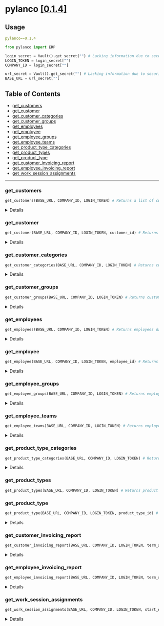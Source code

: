 # pylanco <a href="https://pypi.org/project/pylanco/">[0.1.4]</a>

## Usage
```yaml
pylanco==0.1.4
```
```python
from pylanco import ERP
```
```python
login_secret = Vault().get_secret("") # Lacking information due to security reasons
LOGIN_TOKEN = login_secret[""]
COMPANY_ID = login_secret[""]

url_secret = Vault().get_secret("") # Lacking information due to security reasons
BASE_URL = url_secret[""]
```

## Table of Contents
- [get_customers](#get_customers)
- [get_customer](#get_customer)
- [get_customer_categories](#get_customer_categories)
- [get_customer_groups](#get_customer_groups)
- [get_employees](#get_employees)
- [get_employee](#get_employee)
- [get_employee_groups](#get_employee_groups)
- [get_employee_teams](#get_employee_teams)
- [get_product_type_categories](#get_product_type_categories)
- [get_product_types](#get_product_types)
- [get_product_type](#get_product_type)
- [get_customer_invoicing_report](#get_customer_invoicing_report)
- [get_employee_invoicing_report](#get_employee_invoicing_report)
- [get_work_session_assignments](#get_work_session_assignments)

---

### get_customers

```python
get_customers(BASE_URL, COMPANY_ID, LOGIN_TOKEN) # Returns a list of customers in JSON format
```
<details>
  <summary>Details</summary>
  
  ```python
.name(archived=None/True/False) # Returns a list of customer by customer name
```
> **Note:**
> Archived status is set to None by default.

```python
.id(archived=None/True/False) # Returns a list of customers by customer ID
```
> **Note:**
> Archived status is set to None by default.
</details>

### get_customer

```python
get_customer(BASE_URL, COMPANY_ID, LOGIN_TOKEN, customer_id) # Returns customer data in JSON format
```
<details>
<summary>Details</summary>
  
> **Note:**
> Loops through all customers if customer_id parameter is a list
  
```python
.name() # Returns name of the customer
```

```python
.archived() # Returns archived status of the customer
```

```python
.group_names() # Returns group names of the customer
```

```python
.group_ids() # Returns group IDs of the customer
```
</details>

### get_customer_categories

```python
get_customer_categories(BASE_URL, COMPANY_ID, LOGIN_TOKEN) # Returns customer categories data in JSON format
```

<details>
  <summary>Details</summary>
  
```python
.customers(category=name/ID) # Returns customer IDs by category name or ID
```

```python
.employees(category=name/ID) # Returns employee IDs by category name or ID
```

```python
.category(category=name/ID) # Returns category by name or ID
```
</details>


### get_customer_groups

```python
get_customer_groups(BASE_URL, COMPANY_ID, LOGIN_TOKEN) # Returns customer groups data in JSON format
```

<details>
  <summary>Details</summary>

```python
.customers(group=name/ID) # Returns customer IDs by group name or ID
```

```python
.group(group=name/ID) # Returns customer group by name or ID
```
</details>

### get_employees

```python
get_employees(BASE_URL, COMPANY_ID, LOGIN_TOKEN) # Returns employees data in JSON format
```

<details>
  <summary>Details</summary>

```python
.name() # Returns list of employee names
```

```python
.id() # Returns list of employee IDs
```
</details>

### get_employee

```python
get_employee(BASE_URL, COMPANY_ID, LOGIN_TOKEN, employee_id) # Returns employee data in JSON format
```

<details>
  <summary>Details</summary>
  
> **Note:**
> Loops through all employee IDs if employee_id parameter is a list

```python
.name() # Returns name of the employee
```

```python
.title() # Returns title of the employee
```

```python
.email() # Returns email of the employee
```

```python
.group_names() # Returns a list of the group names of the employee
```

```python
.group_ids() # Returns a list of group IDs of the employee
```
</details>

### get_employee_groups

```python
get_employee_groups(BASE_URL, COMPANY_ID, LOGIN_TOKEN) # Returns employee groups data in JSON format
```

<details>
  <summary>Details</summary>

```python
.employees(group=name/ID) # Returns list of employee IDs by group name or ID
```

```python
.group(group=name/ID) # Returns employee group data by name or ID
```
</details>

### get_employee_teams

```python
get_employee_teams(BASE_URL, COMPANY_ID, LOGIN_TOKEN) # Returns employee teams data in JSON format
```

<details>
  <summary>Details</summary>

```python
.employees(team=name/ID) # Returns a list of employee IDs by team name or ID
```

```python
.foremen(team=name/ID) # Returns a list of foreman IDs by team name or ID
```

```python
.team(team=name/ID) # Returns team data by name or ID
```
</details>

### get_product_type_categories

```python
get_product_type_categories(BASE_URL, COMPANY_ID, LOGIN_TOKEN) # Returns product type categories data in JSON format
```

<details>
  <summary>Details</summary>

```python
.product(category=name/ID) # Returns list of product type IDs by category name or ID
```
</details>

### get_product_types

```python
get_product_types(BASE_URL, COMPANY_ID, LOGIN_TOKEN) # Returns product types data in JSON format
```

### get_product_type

```python
get_product_type(BASE_URL, COMPANY_ID, LOGIN_TOKEN, product_type_id) # Returns product type data in JSON format
```
<details>
  <summary>Details</summary>
  
> **Note:**
> Loops through all product type IDs if product_type_id parameter is a list

```python
.name() # Returns name of product type
```
</details>

### get_customer_invoicing_report

```python
get_customer_invoicing_report(BASE_URL, COMPANY_ID, LOGIN_TOKEN, term_start, term_end, customer_ids, employee_ids, project_template_ids, project_task_template_ids, product_type_ids, sessions_cost, contract_cost, services_cost, products_cost, internal_cost, internal_product_cost) # Returns customer invoicing report data in JSON format
```
<details>
  <summary>Details</summary>
  
> **Note:**
> - Only the following parameters are mandatory: BASE_URL, COMPANY_ID, LOGIN_TOKEN, term_start, term_end
> - ID parameters can be passed as string or a list
> - All cost parameters are boolean values, and are set to False by default
</details>

### get_employee_invoicing_report

```python
get_employee_invoicing_report(BASE_URL, COMPANY_ID, LOGIN_TOKEN, term_start, term_end, employee_ids, customer_ids, team_id, product_type_ids) # Returns employee invoicing report data in JSON format
```
<details>
  <summary>Details</summary>

> **Note:**
> - Only the following parameters are mandatory: BASE_URL, COMPANY_ID, LOGIN_TOKEN, term_start, term_end
> - ID parameters can be passed as string or a list
</details>

### get_work_session_assignments

```python
get_work_session_assignments(BASE_URL, COMPANY_ID, LOGIN_TOKEN, start_date, end_date, employee_id, customer_id, ids, limit, offset) # Returns work session assignments data in JSON format
```
<details>
  <summary>Details</summary>

> **Note:**
> - Only the following parameters are mandatory: BASE_URL, COMPANY_ID, LOGIN_TOKEN, term_start, term_end
> - ID parameters can be passed as string or a list
> - Limit is set to 100 by default
> - Offset is set to 0 by default
</details>
